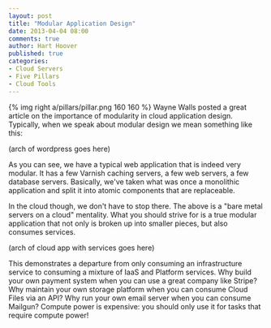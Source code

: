 ```yaml
---
layout: post
title: "Modular Application Design"
date: 2013-04-04 08:00
comments: true
author: Hart Hoover
published: true
categories: 
- Cloud Servers
- Five Pillars
- Cloud Tools
---
```

{% img right a/pillars/pillar.png 160 160 %}
Wayne Walls posted a great article on the importance of modularity in cloud application design.<!--More--> Typically, when we speak about modular design we mean something like this:

(arch of wordpress goes here)

As you can see, we have a typical web application that is indeed very modular. It has a few Varnish caching servers, a few web servers, a few database servers. Basically, we've taken what was once a monolithic application and split it into atomic components that are replaceable.

In the cloud though, we don't have to stop there. The above is a "bare metal servers on a cloud" mentality. What you should strive for is a true modular application that not only is broken up into smaller pieces, but also consumes services.

(arch of cloud app with services goes here)

This demonstrates a departure from only consuming an infrastructure service to consuming a mixture of IaaS and Platform services. Why build your own payment system when you can use a great company like Stripe? Why maintain your own storage platform when you can consume Cloud Files via an API? Why run your own email server when you can consume Mailgun? Compute power is expensive: you should only use it for tasks that require compute power!


